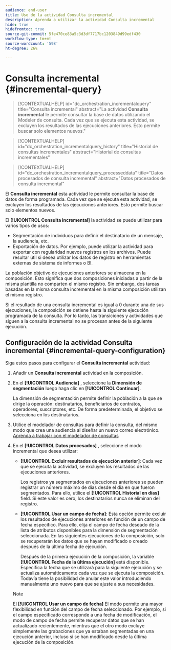 ```yaml
---
audience: end-user
title: Uso de la actividad Consulta incremental
description: Aprenda a utilizar la actividad Consulta incremental
hide: true
hidefromtoc: true
source-git-commit: 5fe470ce83a5c3d3df7717bc1203849d99edf430
workflow-type: tm+mt
source-wordcount: '598'
ht-degree: 26%

---
```


# Consulta incremental {#incremental-query}

>[!CONTEXTUALHELP]
>id="dc_orchestration_incrementalquery"
>title="Consulta incremental"
>abstract="La actividad **Consulta incremental** le permite consultar la base de datos utilizando el Modeler de consulta. Cada vez que se ejecuta esta actividad, se excluyen los resultados de las ejecuciones anteriores. Esto permite buscar solo elementos nuevos."

>[!CONTEXTUALHELP]
>id="dc_orchestration_incrementalquery_history"
>title="Historial de consultas incrementales"
>abstract="Historial de consultas incrementales"

>[!CONTEXTUALHELP]
>id="dc_orchestration_incrementalquery_processeddata"
>title="Datos procesados de consulta incremental"
>abstract="Datos procesados de consulta incremental"

El **Consulta incremental** esta actividad le permite consultar la base de datos de forma programada. Cada vez que se ejecuta esta actividad, se excluyen los resultados de las ejecuciones anteriores. Esto permite buscar solo elementos nuevos.

El **[!UICONTROL Consulta incremental]** la actividad se puede utilizar para varios tipos de usos:

* Segmentación de individuos para definir el destinatario de un mensaje, la audiencia, etc.
* Exportación de datos. Por ejemplo, puede utilizar la actividad para exportar con regularidad nuevos registros en los archivos. Puede resultar útil si desea utilizar los datos de registro en herramientas externas de sistema de informes o BI.

La población objetivo de ejecuciones anteriores se almacena en la composición. Esto significa que dos composiciones iniciadas a partir de la misma plantilla no comparten el mismo registro. Sin embargo, dos tareas basadas en la misma consulta incremental en la misma composición utilizan el mismo registro.

Si el resultado de una consulta incremental es igual a 0 durante una de sus ejecuciones, la composición se detiene hasta la siguiente ejecución programada de la consulta. Por lo tanto, las transiciones y actividades que siguen a la consulta incremental no se procesan antes de la siguiente ejecución.

## Configuración de la actividad Consulta incremental {#incremental-query-configuration}

Siga estos pasos para configurar el **Consulta incremental** actividad:

1. Añadir un **Consulta incremental** actividad en la composición.

1. En el **[!UICONTROL Audiencia]** , seleccione la **Dimensión de segmentación** luego haga clic en **[!UICONTROL Continuar]**.

   La dimensión de segmentación permite definir la población a la que se dirige la operación: destinatarios, beneficiarios de contratos, operadores, suscriptores, etc. De forma predeterminada, el objetivo se selecciona en los destinatarios. <!--[Learn more about targeting dimensions](../../audience/about-recipients.md#targeting-dimensions)-->

1. Utilice el modelador de consultas para definir la consulta, del mismo modo que crea una audiencia al diseñar un nuevo correo electrónico. [Aprenda a trabajar con el modelador de consultas](../../query/query-modeler-overview.md)

1. En el **[!UICONTROL Datos procesados]** , seleccione el modo incremental que desea utilizar:

   * **[!UICONTROL Excluir resultados de ejecución anterior]**: Cada vez que se ejecuta la actividad, se excluyen los resultados de las ejecuciones anteriores.

     Los registros ya segmentados en ejecuciones anteriores se pueden registrar un número máximo de días desde el día en que fueron segmentados. Para ello, utilice el **[!UICONTROL Historial en días]** field. Si este valor es cero, los destinatarios nunca se eliminan del registro.

   * **[!UICONTROL Usar un campo de fecha]**: Esta opción permite excluir los resultados de ejecuciones anteriores en función de un campo de fecha específico. Para ello, elija el campo de fecha deseado de la lista de atributos disponibles para la dimensión de segmentación seleccionada. En las siguientes ejecuciones de la composición, solo se recuperarán los datos que se hayan modificado o creado después de la última fecha de ejecución.

     Después de la primera ejecución de la composición, la variable **[!UICONTROL Fecha de la última ejecución]** está disponible. Especifica la fecha que se utilizará para la siguiente ejecución y se actualiza automáticamente cada vez que se ejecuta la composición. Todavía tiene la posibilidad de anular este valor introduciendo manualmente uno nuevo para que se ajuste a sus necesidades.

   >[!NOTE]
   >
   >El **[!UICONTROL Usar un campo de fecha]** El modo permite una mayor flexibilidad en función del campo de fecha seleccionado. Por ejemplo, si el campo especificado corresponde a una fecha de modificación, el modo de campo de fecha permite recuperar datos que se han actualizado recientemente, mientras que el otro modo excluye simplemente las grabaciones que ya estaban segmentadas en una ejecución anterior, incluso si se han modificado desde la última ejecución de la composición.

<!--

## Example {#incremental-query-example}

The following example shows the configuration of a workflow which filters every week the profiles in the Adobe Campaign database that are subscribed to the Yoga Newsletter service, to send them a welcome email.

![](../assets/incremental-query-example.png)

The workflow is made up of the following elements:

* A **[!UICONTROL Scheduler]** activity, to execute the workflow every Monday at 6 am.
* An **[!UICONTROL Incremental query]** activity, which targets all of the current subscribers during the first execution, then only the new subscribers of that week during the following executions.
* An **[!UICONTROL Email delivery]** activity.
-->
